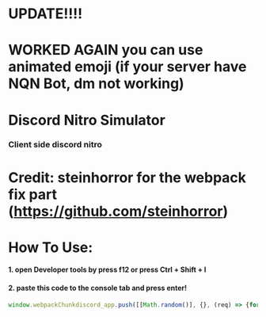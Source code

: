 # UPDATE!!!!
# WORKED AGAIN you can use animated emoji (if your server have NQN Bot, dm not working)
# Discord Nitro Simulator
### Client side discord nitro

# **Credit:** steinhorror for the webpack fix part (https://github.com/steinhorror)

# How To Use:
#### 1. open Developer tools by press f12 or press Ctrl + Shift + I
#### 2. paste this code to the console tab and press enter!
```javascript
window.webpackChunkdiscord_app.push([[Math.random()], {}, (req) => {for (const m of Object.keys(req.c).map((x) => req.c[x].exports).filter((x) => x)) {if (m.default && m.default.getCurrentUser !== undefined) {return m.default.getCurrentUser().premiumType = 2;}if (m.getCurrentUser !== undefined) {return m.getCurrentUser().premiumType = 2;}}}]);console.log(`%cNitro Perk Has Successfully enabled on your client!`, "font-size: 32px; color: #00ffff")
```
